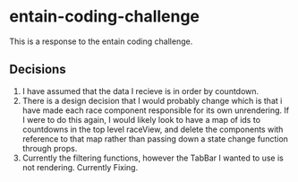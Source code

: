 # entain-coding-challenge

This is a response to the entain coding challenge.

## Decisions

1. I have assumed that the data I recieve is in order by countdown.
2. There is a design decision that I would probably change which is that i have made each race component responsible for its own unrendering. If I were to do this again, I would likely look to have a map of ids to countdowns in the top level raceView, and delete the components with reference to that map rather than passing down a state change function through props.
3. Currently the filtering functions, however the TabBar I wanted to use is not rendering. Currently Fixing.

